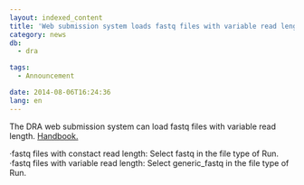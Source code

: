 ```yaml
---
layout: indexed_content
title: 'Web submission system loads fastq files with variable read length'
category: news
db:
  - dra

tags:
  - Announcement

date: 2014-08-06T16:24:36
lang: en
---
```


<p>The DRA web submission system can load fastq files with variable read length. <a href="/dra/services/index.html#fastq">Handbook.</a></p>·fastq files with constact read length: Select fastq in the file type of Run.<br>·fastq files with variable read length: Select generic_fastq in the file type of Run.
